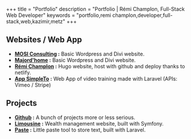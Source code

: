 +++
title = "Portfolio"
description = "Portfolio | Rémi Champlon, Full-Stack Web Developer"
keywords = "portfolio,remi champlon,developer,full-stack,web,kazimir,metz"
+++

## Websites / Web App

- **[MOSI Consulting](https://mosiconsulting.com/) :** Basic Wordpress and Divi website.
- **[Majord'home](https://majord-home.fr/) :** Basic Wordpress and Divi website.
- **[Rémi Champlon](https://remi-champlon.fr/) :** Hugo website, host with github and deploy thanks to netlify.
- **[App SimpleTo](https://app.simpleto.fr/) :** Web App of video training made with Laravel (APIs: Vimeo / Stripe)

## Projects

- **[Github](https://github.com/Kazimir42) :** A bunch of projects more or less serious.
- **[Limousine](https://limousine.remi-champlon.fr/) :** Wealth management website, built with Symfony.
- **[Paste](https://paste.remi-champlon.fr/) :** Little paste tool to store text, built with Laravel.